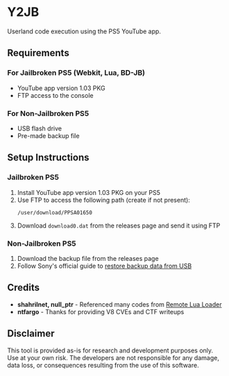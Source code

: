 # Y2JB

Userland code execution using the PS5 YouTube app.

## Requirements

### For Jailbroken PS5 (Webkit, Lua, BD-JB)
- YouTube app version 1.03 PKG
- FTP access to the console

### For Non-Jailbroken PS5
- USB flash drive
- Pre-made backup file

## Setup Instructions

### Jailbroken PS5

1. Install YouTube app version 1.03 PKG on your PS5
2. Use FTP to access the following path (create if not present):
   ```
   /user/download/PPSA01650
   ```
3. Download `download0.dat` from the releases page and send it using FTP

### Non-Jailbroken PS5

1. Download the backup file from the releases page
2. Follow Sony's official guide to [restore backup data from USB](https://www.playstation.com/en-gb/support/hardware/back-up-ps5-data-USB/)

## Credits

* **shahrilnet, null_ptr** - Referenced many codes from [Remote Lua Loader](https://github.com/shahrilnet/remote_lua_loader)
* **ntfargo** - Thanks for providing V8 CVEs and CTF writeups

## Disclaimer

This tool is provided as-is for research and development purposes only. Use at your own risk. The developers are not responsible for any damage, data loss, or consequences resulting from the use of this software.
